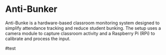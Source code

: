 # Anti-Bunker
Anti-Bunke is a hardware-based classroom monitoring system designed to simplify attendance tracking and reduce student bunking. The setup uses a camera module to capture classroom activity and a Raspberry Pi (RPi) to calibrate and process the input.

#test